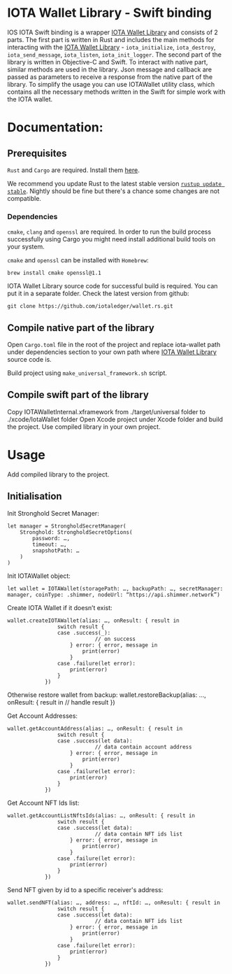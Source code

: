# IOTA Wallet Library - Swift binding

IOS IOTA Swift binding is a wrapper [IOTA Wallet Library](https://github.com/iotaledger/wallet.rs/) and consists of 2 parts. The first part is written in Rust and includes the main methods for interacting with the [IOTA Wallet Library](https://github.com/iotaledger/wallet.rs/) - `iota_initialize`, `iota_destroy`, `iota_send_message`, `iota_listen`, `iota_init_logger`.
The second part of the library is written in Objective-C and Swift. To interact with native part, similar methods are used in the library. Json message and callback are passed as parameters to receive a response from the native part of the library. 
To simplify the usage you can use IOTAWallet utility class, which contains all the necessary methods written in the Swift for simple work with the IOTA wallet.

# Documentation:

## Prerequisites

`Rust` and `Cargo` are required. Install them [here](https://doc.rust-lang.org/cargo/getting-started/installation.html).

We recommend you update Rust to the latest stable version [`rustup update stable`](https://github.com/rust-lang/rustup.rs#keeping-rust-up-to-date). Nightly should be fine but there's a chance some changes are not compatible.

### Dependencies

`cmake`, `clang` and `openssl` are required. In order to run the build process successfully using Cargo you might need install additional build tools on your system.

`cmake` and `openssl` can be installed with `Homebrew`:

```
brew install cmake openssl@1.1
```
IOTA Wallet Library source code for successful build is required. You can put it in a separate folder. Check the latest version from github:
```
git clone https://github.com/iotaledger/wallet.rs.git
```

## Compile native part of the library
Open `Cargo.toml` file in the root of the project and replace iota-wallet path under dependencies section to your own path where [IOTA Wallet Library](https://github.com/iotaledger/wallet.rs/) source code is.

Build project using `make_universal_framework.sh` script.

## Compile swift part of the library
Copy IOTAWalletInternal.xframework from ./target/universal folder to ./xcode/IotaWallet folder
Open Xcode project under Xcode folder and build the project.
Use compiled library in your own project.

# Usage

Add compiled library to the project. 

## Initialisation

Init Stronghold Secret Manager:
```
let manager = StrongholdSecretManager(
	Stronghold: StrongholdSecretOptions(
		password: …,
		timeout: …,
		snapshotPath: …
	)
)
```

Init IOTAWallet object:

```
let wallet = IOTAWallet(storagePath: …, backupPath: …, secretManager: manager, coinType: .shimmer, nodeUrl: “https://api.shimmer.network”)
```

Create IOTA Wallet if it doesn’t exist:
```
wallet.createIOTAWallet(alias: …, onResult: { result in
                switch result {
                case .success(_):
                    		// on success
                    } error: { error, message in
                        print(error)
                    }
                case .failure(let error):
                    print(error)
                }
            })
```

Otherwise restore wallet from backup:
wallet.restoreBackup(alias: …, onResult: { result in
					// handle result
                })

Get Account Addresses:
```
wallet.getAccountAddress(alias: …, onResult: { result in
                switch result {
                case .success(let data):
                    		// data contain account address
                    } error: { error, message in
                        print(error)
                    }
                case .failure(let error):
                    print(error)
                }
            })
```

Get Account NFT Ids list:
```
wallet.getAccountListNftsIds(alias: …, onResult: { result in
                switch result {
                case .success(let data):
                    		// data contain NFT ids list
                    } error: { error, message in
                        print(error)
                    }
                case .failure(let error):
                    print(error)
                }
            })
```

Send NFT given by id to a specific receiver's address:
```
wallet.sendNFT(alias: …, address: …, nftId: …, onResult: { result in
                switch result {
                case .success(let data):
                    		// data contain NFT ids list
                    } error: { error, message in
                        print(error)
                    }
                case .failure(let error):
                    print(error)
                }
            })
```
